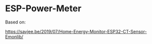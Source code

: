 # ESP-Power-Meter

Based on:

https://savjee.be/2019/07/Home-Energy-Monitor-ESP32-CT-Sensor-Emonlib/
